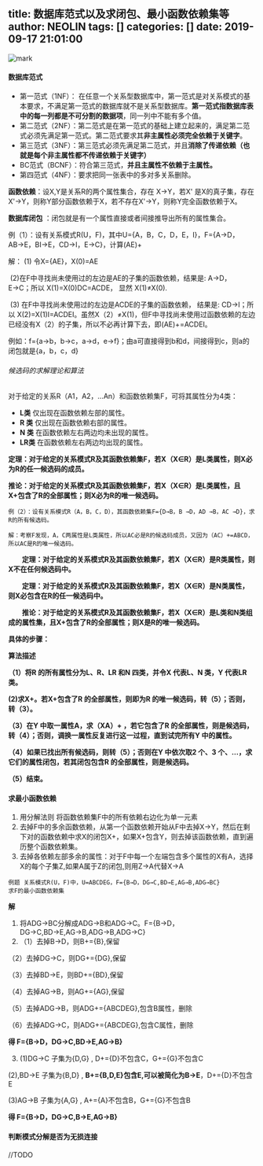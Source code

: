title: 数据库范式以及求闭包、最小函数依赖集等
author: NEOLIN
tags: []
categories: []
date: 2019-09-17 21:01:00
---
![mark](http://pxrwus83d.bkt.clouddn.com/neos-images/20190917/u6UPa5htj8Yn.png?imageslim)
<!-- more -->

#### 数据库范式

- 第一范式（1NF）： 在任意一个关系型数据库中，第一范式是对关系模式的基本要求，不满足第一范式的数据库就不是关系型数据库。**第一范式指数据库表中的每一列都是不可分割的数据项**，同一列中不能有多个值。
- 第二范式（2NF）：第二范式是在第一范式的基础上建立起来的，满足第二范式必须先满足第一范式。第二范式要求其**非主属性必须完全依赖于关键字**。
- 第三范式（3NF）：第三范式必须先满足第二范式，并且**消除了传递依赖（也就是每个非主属性都不传递依赖于关键字）**
- BC范式（BCNF）：符合第三范式，**并且主属性不依赖于主属性。**
- 第四范式（4NF）：要求把同一张表中的多对多关系删除。

**函数依赖**：设X,Y是关系R的两个属性集合，存在 X→Y，若X' 是X的真子集，存在X'→Y，则称Y部分函数依赖于X，若不存在X'→Y，则称Y完全函数依赖于X。

**数据库闭包** ：闭包就是有一个属性直接或者间接推导出所有的属性集合。

例（1）：设有关系模式R(U，F)，其中U={A，B，C，D，E，I}，F={A→D，AB→E，BI→E，CD→I，E→C}，计算(AE)+

解： (1) 令X={AE}，X(0)=AE 

​        (2)在F中寻找尚未使用过的左边是AE的子集的函数依赖，结果是: A→D， E→C；所以 X(1)=X(0)DC=ACDE， 显然 X(1)≠X(0). 

​         (3) 在F中寻找尚未使用过的左边是ACDE的子集的函数依赖， 结果是: CD→I；所以 X(2)=X(1)I=ACDEI。虽然X（2）≠X(1)，但F中寻找尚未使用过函数依赖的左边已经没有X（2）的子集，所以不必再计算下去，即(AE)+=ACDEI。

例如：f={a->b，b->c，a->d，e->f}；由a可直接得到b和d，间接得到c，则a的闭包就是{a，b，c，d}

###### 候选码的求解理论和算法

对于给定的关系R（A1，A2，…An）和函数依赖集F，可将其属性分为4类：

- **L类**  仅出现在函数依赖左部的属性。
- **R 类**  仅出现在函数依赖右部的属性。
- **N 类**  在函数依赖左右两边均未出现的属性。
- **LR类**  在函数依赖左右两边均出现的属性。

**定理：对于给定的关系模式R及其函数依赖集F，若X（X∈R）是L类属性，则X必为R的任一候选码的成员。**

**推论：对于给定的关系模式R及其函数依赖集F，若X（X∈R）是L类属性，且X+包含了R的全部属性；则X必为R的唯一候选码。**



```
例（2）：设有关系模式R（A，B，C，D），其函数依赖集F={D→B，B →D，AD →B，AC →D}，求R的所有候选码。

解：考察F发现，A，C两属性是L类属性，所以AC必是R的候选码成员，又因为（AC）+=ABCD，所以AC是R的唯一候选码。

```

　　**定理：对于给定的关系模式R及其函数依赖集F，若X（X∈R）是R类属性，则X不在任何候选码中。**

　　**定理：对于给定的关系模式R及其函数依赖集F，若X（X∈R）是N类属性，则X必包含在R的任一候选码中。**

　　**推论：对于给定的关系模式R及其函数依赖集F，若X（X∈R）是L类和N类组成的属性集，且X+包含了R的全部属性；则X是R的唯一候选码。**

**具体的步骤：**

**算法描述**

**（1）将R 的所有属性分为L、R、LR 和N 四类，并令X 代表L、N 类，Y 代表LR 类。**

**(2)求X+。若X+包含了R 的全部属性，则即为R 的唯一候选码，转（5）；否则，转（3）。**

**（3）在Y 中取一属性A，求（XA）+ ，若它包含了R 的全部属性，则是候选码，转（4）；否则，调换一属性反复进行这一过程，直到试完所有Y 中的属性。**

**（4）如果已找出所有候选码，则转（5）；否则在Y 中依次取2 个、3 个、…，求它们的属性闭包，若其闭包包含R 的全部属性，则是候选码。** 

**（5）结束。**



#### 求最小函数依赖

1. 用分解法则 将函数依赖集F中的所有依赖右边化为单一元素
2. 去掉F中的多余函数依赖，从第一个函数依赖开始从F中去掉X→Y，然后在剩下对的函数依赖中求X的闭包X+，如果X+包含Y，则去掉该函数依赖，直到遍历整个函数依赖集。
3. 去掉各依赖左部多余的属性：对于F中每一个左端包含多个属性的X有A，选择X的每个子集Z,如果A属于Z的闭包,则用Z→A代替X→A

```
例题 关系模式R(U，F)中，U=ABCDEG，F={B→D，DG→C,BD→E,AG→B,ADG→BC}
求F的最小函数依赖集
```

**解**  

1. 将ADG→BC分解成ADG→B和ADG→C。F={B→D，DG→C,BD→E,AG→B,ADG→B,ADG→C}
2. （1）去掉B→D，则B+={B},保留

（2）去掉DG→C，则DG+={DG},保留

（3）去掉BD→E，则BD+={BD},保留

（4）去掉AG→B，则AG+={AG},保留

（5）去掉ADG→B，则ADG+={ABCDEG},包含B属性，删除

（6）去掉ADG→C，则ADG+={ABCDEG},包含C属性，删除

**得 F={B→D，DG→C,BD→E,AG→B}**

3. (1)DG→C  子集为{D,G} , D+={D}不包含C，G+={G}不包含C

(2),BD→E  子集为{B,D} , **B+={B,D,E}包含E,可以被简化为B→E**，D+={D}不包含E

(3)AG→B  子集为{A,G} , A+={A}不包含B，G+={G}不包含B

**得 F={B→D，DG→C,B→E,AG→B}**

#### 判断模式分解是否为无损连接

//TODO